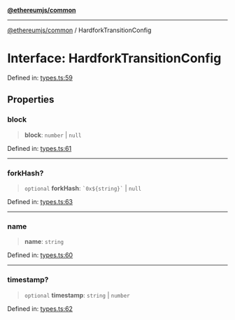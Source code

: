 [**@ethereumjs/common**](../README.md)

***

[@ethereumjs/common](../README.md) / HardforkTransitionConfig

# Interface: HardforkTransitionConfig

Defined in: [types.ts:59](https://github.com/ethereumjs/ethereumjs-monorepo/blob/master/packages/common/src/types.ts#L59)

## Properties

### block

> **block**: `number` \| `null`

Defined in: [types.ts:61](https://github.com/ethereumjs/ethereumjs-monorepo/blob/master/packages/common/src/types.ts#L61)

***

### forkHash?

> `optional` **forkHash**: `` `0x${string}` `` \| `null`

Defined in: [types.ts:63](https://github.com/ethereumjs/ethereumjs-monorepo/blob/master/packages/common/src/types.ts#L63)

***

### name

> **name**: `string`

Defined in: [types.ts:60](https://github.com/ethereumjs/ethereumjs-monorepo/blob/master/packages/common/src/types.ts#L60)

***

### timestamp?

> `optional` **timestamp**: `string` \| `number`

Defined in: [types.ts:62](https://github.com/ethereumjs/ethereumjs-monorepo/blob/master/packages/common/src/types.ts#L62)

